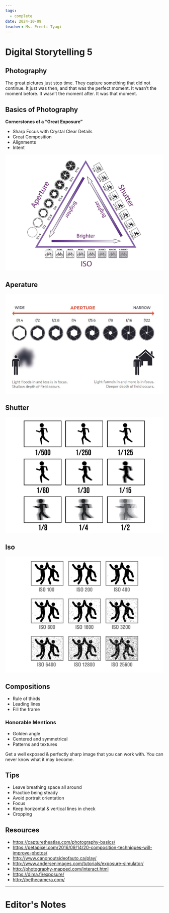 ```yaml
---
tags:
  - complete
date: 2024-10-09
teacher: Ms. Preeti Tyagi
---
```

# Digital Storytelling 5
## Photography
The great pictures just stop time. They capture something that did not continue. It just was then, and that was the perfect moment. It wasn’t the moment before. It wasn’t the moment after. It was that moment.
## Basics of Photography
**Cornerstones of a “Great Exposure”**
- Sharp Focus with Crystal Clear Details
- Great Composition
- Alignments 
- Intent

![Picture2](../../../Media/Picture2.png)
## Aperature
![Picture3](../../../Media/Picture3.png)
## Shutter
![Picture4](../../../Media/Picture4.png)
## Iso
![Picture5](../../../Media/Picture5.png)
## Compositions
- Rule of thirds
- Leading lines
- Fill the frame
### Honorable Mentions
- Golden angle
- Centered and symmetrical
- Patterns and textures

Get a well exposed & perfectly sharp image that you can work with. You can never know what it may become.
## Tips
- Leave breathing space all around
- Practice being steady
- Avoid portrait orientation
- Focus
- Keep horizontal & vertical lines in check
- Cropping
## Resources
- https://capturetheatlas.com/photography-basics/
- https://petapixel.com/2016/09/14/20-composition-techniques-will-improve-photos/
- http://www.canonoutsideofauto.ca/play/
- http://www.andersenimages.com/tutorials/exposure-simulator/
- http://photography-mapped.com/interact.html
- https://dima.fi/exposure/
- http://bethecamera.com/

----------------------------------------------------------------
# Editor's Notes